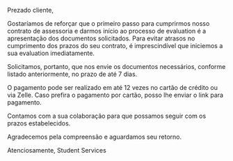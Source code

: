 Prezado cliente,
  
Gostaríamos de reforçar que o primeiro passo para cumprirmos nosso contrato de assessoria e darmos início ao processo de evaluation é a apresentação dos documentos solicitados. Para evitar atrasos no cumprimento dos prazos do seu contrato, é imprescindível que iniciemos a sua evaluation imediatamente.
  
Solicitamos, portanto, que nos envie os documentos necessários, conforme listado anteriormente, no prazo de até 7 dias.

O pagamento pode ser realizado em até 12 vezes no cartão de crédito ou via Zelle. Caso prefira o pagamento por cartão, posso lhe enviar o link para pagamento.

Contamos com a sua colaboração para que possamos seguir com os prazos estabelecidos.

Agradecemos pela compreensão e aguardamos seu retorno.

Atenciosamente,
Student Services